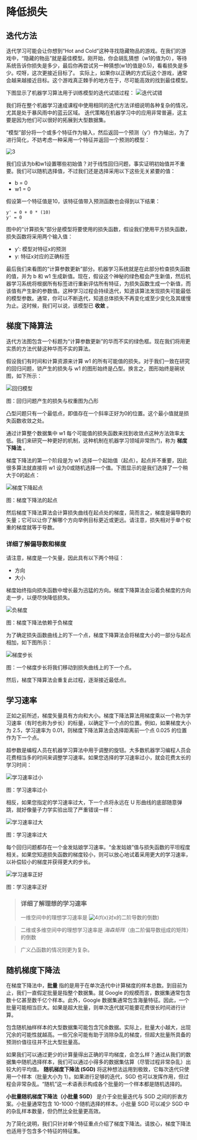 # 降低损失
## 迭代方法
迭代学习可能会让你想到“Hot and Cold”这种寻找隐藏物品的游戏。在我们的游戏中，“隐藏的物品”就是最佳模型。刚开始，你会胡乱猜想（w1的值为0），等待系统告诉你损失是多少，最后你再尝试另一种猜想(w1的值是0.5)，看看损失是多少。哎呀，这次更接近目标了。
实际上，如果你以正确的方式玩这个游戏，通常会越来越接近目标。这个游戏真正棘手的地方在于，尽可能高效的找到最佳模型。

下图显示了机器学习算法用于训练模型的迭代试错过程：
![迭代试错](./resources/pic/2-1.svg) 

我们将在整个机器学习速成课程中使用相同的迭代方法详细说明各种复杂的情况，尤其是处于暴风雨中的蓝云区域。
迭代策略在机器学习中的应用非常普遍，这主要是因为他们可以很好的拓展到大型数据集。

“模型”部分将一个或多个特征作为输入，然后返回一个预测（y’）作为输出，为了进行简化，不妨考虑一种采用一个特征并返回一个预测的模型：

![3](./resources/math/3.svg)

我们应该为b和w1设置哪些初始值？对于线性回归问题，事实证明初始值并不重要。我们可以随机选择值，不过我们还是选择采用以下这些无关紧要的值：

* b = 0
* w1 = 0

假设第一个特征值是10，该特征值带入预测函数也会得到以下结果：

```
y' = 0 + 0 * (10)
y' = 0
```
图中的“计算损失”部分是模型将要使用的损失函数，假设我们使用平方损失函数，损失函数将采用两个输入值：

* y': 模型对特征x的预测
* y: 特征x对应的正确标签

最后我们来看图的“计算参数更新”部分。机器学习系统就是在此部分检查损失函数的值，并为 b 和 w1 生成新值。现在，假设这个神秘的绿色框会产生新值，然后机器学习系统将根据所有标签进行重新评估所有特征，为损失函数生成一个新值，而该值有产生新的参数值。这种学习过程会持续迭代，知道该算法发现损失可能最低的模型参数。通常，你可以不断迭代，知道总体损失不再变化或至少变化及其缓慢为止。这时候，我们可以说，该模型已 **收敛** 。

## 梯度下降算法
迭代方法图包含一个标题为“计算参数更新”的华而不实的绿色框。现在我们将用更实质的方法代替这种华而不实的算法。

假设我们有时间和计算资源来计算 w1 的所有可能值的损失。对于我们一致在研究的回归问题，锁产生的损失与 w1 的图形始终是凸型。换言之，图形始终是碗状图，如下所示：

![回归模型](./resources/pic/2-2.svg)

图：回归问题产生的损失与权重图为凸形

凸型问题只有一个最低点，即值存在一个斜率正好为0的位置。这个最小值就是损失函数收敛之处。

通过计算整个数据集中 w1 每个可能值的损失函数来找到收敛点这种方法效率太低。我们来研究一种更好的机制，这种机制在机器学习领域非常热门，称为  **梯度下降法** 。

梯度下降法的第一个阶段是为 w1 选择一个起始值（起点）。起点并不重要，因此很多算法就直接将 w1 设为0或随机选择一个值。下图显示的是我们选择了一个稍大于0的起点：

![梯度下降起点](./resources/pic/2-3.svg)

图：梯度下降法的起点

然后梯度下降法算法会计算损失曲线在起点处的梯度，简而言之，梯度是偏导数的矢量；它可以让你了解哪个方向举例目标更近或更远。请注意，损失相对于单个权重的梯度就等于导数。

### 详细了解偏导数和梯度
请注意，梯度是一个矢量，因此具有以下两个特征：

* 方向
* 大小

梯度始终指向损失函数中增长最为迅猛的方向。梯度下降算法会沿着负梯度的方向走一步，以便尽快降低损失。

![负梯度](./resources/pic/2-4.svg)

图：梯度下降法依赖于负梯度

为了确定损失函数曲线上的下一个点，梯度下降算法会将梯度大小的一部分与起点相加，如下图所示：

![梯度步长](./resources/pic/2-5.svg)

图：一个梯度步长将我们移动到损失曲线上的下一个点。

然后，梯度下降算法会重复此过程，逐渐接近最低点。

## 学习速率
正如之前所述，梯度矢量具有方向和大小。梯度下降法算法用梯度乘以一个称为学习速率（有时也称为步长）的标量，以确定下一个点的位置。例如，如果梯度大小为 2.5，学习速率为 0.01，则梯度下降法算法会选择距离前一个点 0.025 的位置作为下一个点。

超参数是编程人员在机器学习算法中用于调整的旋钮。大多数机器学习编程人员会花费相当多的时间来调整学习速率。如果您选择的学习速率过小，就会花费太长的学习时间：

![学习速率过小](./resources/pic/2-6.svg)

图：学习速率过小


相反，如果您指定的学习速率过大，下一个点将永远在 U 形曲线的底部随意弹跳，就好像量子力学实验出现了严重错误一样：

![学习速率过大](./resources/pic/2-7.svg)

图：学习速率过大


每个回归问题都存在一个金发姑娘学习速率。“金发姑娘”值与损失函数的平坦程度相关。如果您知道损失函数的梯度较小，则可以放心地试着采用更大的学习速率，以补偿较小的梯度并获得更大的步长。

![学习速率正好](./resources/pic/2-8.svg)

图：学习速率正好

> ### 详细了解理想的学习速率
> 一维空间中的理想学习速率是 ![4](./resources/math/4.svg)(f(x)对x的二阶导数的倒数)

> 二维或多维空间中的理想学习速率是 *海森矩阵*（由二阶偏导数组成的矩阵）的倒数

> 广义凸函数的情况则更为复杂。


## 随机梯度下降法
在梯度下降法中，**批量** 指的是用于在单次迭代中计算梯度的样本总数。到目前为止，我们一直假定批量是指整个数据集。就 Google 的规模而言，数据集通常包含数十亿甚至数千亿个样本。此外，Google 数据集通常包含海量特征。因此，一个批量可能相当巨大。如果是超大批量，则单次迭代就可能要花费很长时间进行计算。

包含随机抽样样本的大型数据集可能包含冗余数据。实际上，批量大小越大，出现冗余的可能性就越高。一些冗余可能有助于消除杂乱的梯度，但超大批量所具备的预测价值往往并不比大型批量高。

如果我们可以通过更少的计算量得出正确的平均梯度，会怎么样？通过从我们的数据集中随机选择样本，我们可以通过小得多的数据集估算（尽管过程非常杂乱）出较大的平均值。 **随机梯度下降法 (SGD)** 将这种想法运用到极致，它每次迭代只使用一个样本（批量大小为 1）。如果进行足够的迭代，SGD 也可以发挥作用，但过程会非常杂乱。“随机”这一术语表示构成各个批量的一个样本都是随机选择的。

**小批量随机梯度下降法（小批量 SGD）** 是介于全批量迭代与 SGD 之间的折衷方案。小批量通常包含 10-1000 个随机选择的样本。小批量 SGD 可以减少 SGD 中的杂乱样本数量，但仍然比全批量更高效。

为了简化说明，我们只针对单个特征重点介绍了梯度下降法。请放心，梯度下降法也适用于包含多个特征的特征集。

